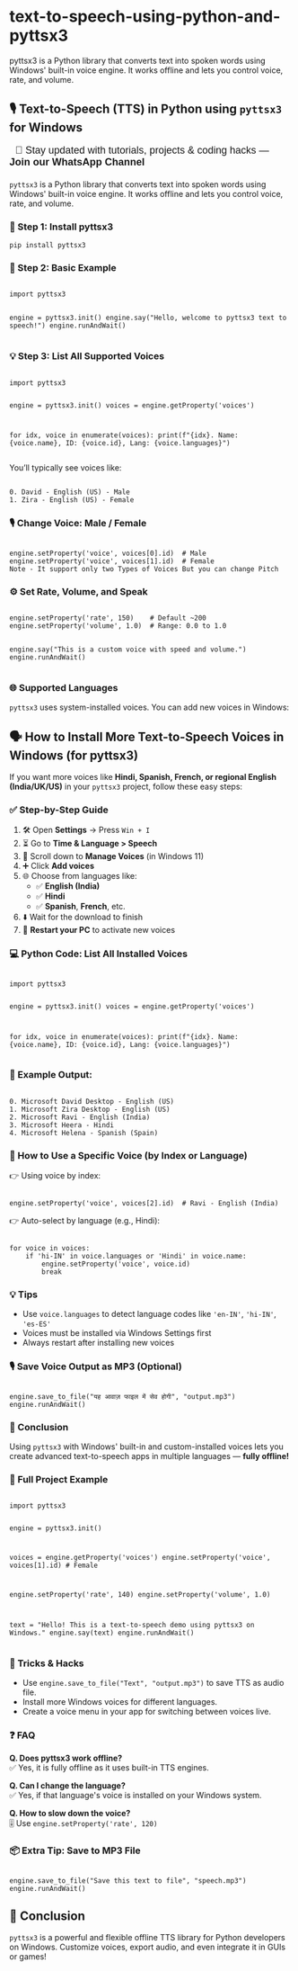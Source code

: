 # text-to-speech-using-python-and-pyttsx3
pyttsx3 is a Python library that converts text into spoken words using Windows' built-in voice engine. It works offline and lets you control voice, rate, and volume.

<!--🧠 Highlight.js and Font Awesome already included in your Blogger theme-->
<!--🧠 Highlight.js for Code Highlighting-->
<link href="//cdnjs.cloudflare.com/ajax/libs/highlight.js/11.9.0/styles/default.min.css" rel="stylesheet"></link>

<link href="https://cdnjs.cloudflare.com/ajax/libs/font-awesome/6.5.0/css/all.min.css" rel="stylesheet"></link>
<h2>🎙️ Text-to-Speech (TTS) in Python using <code>pyttsx3</code> for Windows</h2>

  <!-- WhatsApp Channel Promo (Theme-Compatible) -->
<ul style="list-style: none; padding-left: 0; margin-top: 10px; margin-bottom: 20px; font-family: Arial, sans-serif;">
  <li style="margin: 8px 0; font-size: 18px;">
    <i class="fab fa-whatsapp" style="margin-right: 10px;"></i>
    <a href="https://whatsapp.com/channel/0029Vb5oq3gBA1f23Latsb3a" target="_blank" style="text-decoration: none;">
      📢 Stay updated with tutorials, projects & coding hacks — <strong>Join our WhatsApp Channel</strong>
    </a>
  </li>
</ul>


<p>
<code>pyttsx3</code> is a Python library that converts text into spoken words using Windows' built-in voice engine. It works offline and lets you control voice, rate, and volume.
</p>

<h3>🔧 Step 1: Install pyttsx3</h3>
<pre><code class="language-bash">pip install pyttsx3</code></pre>

<h3>🧠 Step 2: Basic Example</h3>
<pre><code class="language-python">
import pyttsx3

engine = pyttsx3.init()
engine.say("Hello, welcome to pyttsx3 text to speech!")
engine.runAndWait()
</code></pre>

<h3>💡 Step 3: List All Supported Voices</h3>
<pre><code class="language-python">
import pyttsx3

engine = pyttsx3.init()
voices = engine.getProperty('voices')

for idx, voice in enumerate(voices):
    print(f"{idx}. Name: {voice.name}, ID: {voice.id}, Lang: {voice.languages}")
</code></pre>

<p>
You’ll typically see voices like:
</p>
<pre><code class="language-text">
0. David - English (US) - Male
1. Zira - English (US) - Female
</code></pre>

<h3>🎙️ Change Voice: Male / Female</h3>
<pre><code class="language-python">
engine.setProperty('voice', voices[0].id)  # Male
engine.setProperty('voice', voices[1].id)  # Female
Note - It support only two Types of Voices But you can change Pitch
</code></pre>

<h3>⚙️ Set Rate, Volume, and Speak</h3>
<pre><code class="language-python">
engine.setProperty('rate', 150)    # Default ~200
engine.setProperty('volume', 1.0)  # Range: 0.0 to 1.0

engine.say("This is a custom voice with speed and volume.")
engine.runAndWait()
</code></pre>

<h3>🌐 Supported Languages</h3>
<p>
<code>pyttsx3</code> uses system-installed voices. You can add new voices in Windows:
</p>
<h2>🗣️ How to Install More Text-to-Speech Voices in Windows (for pyttsx3)</h2>

<p>If you want more voices like <strong>Hindi, Spanish, French, or regional English (India/UK/US)</strong> in your <code>pyttsx3</code> project, follow these easy steps:</p>

<h3>✅ Step-by-Step Guide</h3>

<ol>
  <li>🛠️ Open <strong>Settings</strong> → Press <code>Win + I</code></li>
  <li>⏳ Go to <strong>Time &amp; Language &gt; Speech</strong></li>
  <li>🧩 Scroll down to <strong>Manage Voices</strong> (in Windows 11)</li>
  <li>➕ Click <strong>Add voices</strong></li>
  <li>🌐 Choose from languages like:
    <ul>
      <li>✅ <strong>English (India)</strong></li>
      <li>✅ <strong>Hindi</strong></li>
      <li>✅ <strong>Spanish</strong>, <strong>French</strong>, etc.</li>
    </ul>
  </li>
  <li>⬇️ Wait for the download to finish</li>
  <li>🔁 <strong>Restart your PC</strong> to activate new voices</li>
</ol>

<h3>💻 Python Code: List All Installed Voices</h3>
<pre><code class="language-python">
import pyttsx3

engine = pyttsx3.init()
voices = engine.getProperty('voices')

for idx, voice in enumerate(voices):
    print(f"{idx}. Name: {voice.name}, ID: {voice.id}, Lang: {voice.languages}")
</code></pre>

<h3>🎯 Example Output:</h3>
<pre><code class="language-text">
0. Microsoft David Desktop - English (US)
1. Microsoft Zira Desktop - English (US)
2. Microsoft Ravi - English (India)
3. Microsoft Heera - Hindi
4. Microsoft Helena - Spanish (Spain)
</code></pre>

<h3>🧠 How to Use a Specific Voice (by Index or Language)</h3>

<p>👉 Using voice by index:</p>
<pre><code class="language-python">
engine.setProperty('voice', voices[2].id)  # Ravi - English (India)
</code></pre>

<p>👉 Auto-select by language (e.g., Hindi):</p>
<pre><code class="language-python">
for voice in voices:
    if 'hi-IN' in voice.languages or 'Hindi' in voice.name:
        engine.setProperty('voice', voice.id)
        break
</code></pre>

<h3>💡 Tips</h3>
<ul>
  <li><i class="fas fa-bolt"></i> Use <code>voice.languages</code> to detect language codes like <code>'en-IN'</code>, <code>'hi-IN'</code>, <code>'es-ES'</code></li>
  <li><i class="fas fa-tools"></i> Voices must be installed via Windows Settings first</li>
  <li><i class="fas fa-sync-alt"></i> Always restart after installing new voices</li>
</ul>

<h3>🎙️ Save Voice Output as MP3 (Optional)</h3>
<pre><code class="language-python">
engine.save_to_file("यह आवाज़ फाइल में सेव होगी", "output.mp3")
engine.runAndWait()
</code></pre>

<h3>📌 Conclusion</h3>
<p>Using <code>pyttsx3</code> with Windows' built-in and custom-installed voices lets you create advanced text-to-speech apps in multiple languages — <strong>fully offline!</strong></p>











<h3>📂 Full Project Example</h3>
<pre><code class="language-python">
import pyttsx3

engine = pyttsx3.init()

voices = engine.getProperty('voices')
engine.setProperty('voice', voices[1].id)  # Female

engine.setProperty('rate', 140)
engine.setProperty('volume', 1.0)

text = "Hello! This is a text-to-speech demo using pyttsx3 on Windows."
engine.say(text)
engine.runAndWait()
</code></pre>

<h3>🧠 Tricks &amp; Hacks</h3>
<ul>
  <li><i class="fas fa-magic"></i> Use <code>engine.save_to_file("Text", "output.mp3")</code> to save TTS as audio file.</li>
  <li><i class="fas fa-language"></i> Install more Windows voices for different languages.</li>
  <li><i class="fas fa-cogs"></i> Create a voice menu in your app for switching between voices live.</li>
</ul>

<h3>❓ FAQ</h3>
<p><strong>Q. Does pyttsx3 work offline?</strong><br />✅ Yes, it is fully offline as it uses built-in TTS engines.</p>
<p><strong>Q. Can I change the language?</strong><br />✅ Yes, if that language's voice is installed on your Windows system.</p>
<p><strong>Q. How to slow down the voice?</strong><br />🎚️ Use <code>engine.setProperty('rate', 120)</code></p>

<h3>📦 Extra Tip: Save to MP3 File</h3>
<pre><code class="language-python">
engine.save_to_file("Save this text to file", "speech.mp3")
engine.runAndWait()
</code></pre>

<h2>🎯 Conclusion</h2>
<p>
<code>pyttsx3</code> is a powerful and flexible offline TTS library for Python developers on Windows. Customize voices, export audio, and even integrate it in GUIs or games!
</p>

